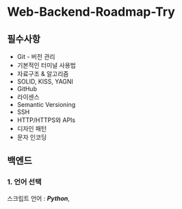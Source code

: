 # Web-Backend-Roadmap-Try
  
## 필수사항
- Git - 버전 관리
- 기본적인 터미널 사용법
- 자료구조 & 알고리즘
- SOLID, KISS, YAGNI
- GitHub
- 라이센스
- Semantic Versioning
- SSH
- HTTP/HTTPS와 APIs
- 디자인 패턴
- 문자 인코딩
  
## 백엔드  
### 1. 언어 선택
스크립트 언어 : ***Python***, 

